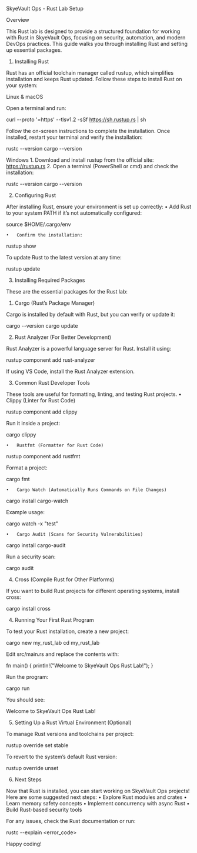 SkyeVault Ops - Rust Lab Setup

Overview

This Rust lab is designed to provide a structured foundation for working with Rust in SkyeVault Ops, focusing on security, automation, and modern DevOps practices. This guide walks you through installing Rust and setting up essential packages.

1. Installing Rust

Rust has an official toolchain manager called rustup, which simplifies installation and keeps Rust updated. Follow these steps to install Rust on your system:

Linux & macOS

Open a terminal and run:

curl --proto '=https' --tlsv1.2 -sSf https://sh.rustup.rs | sh

Follow the on-screen instructions to complete the installation. Once installed, restart your terminal and verify the installation:

rustc --version
cargo --version

Windows
	1.	Download and install rustup from the official site:
https://rustup.rs
	2.	Open a terminal (PowerShell or cmd) and check the installation:

rustc --version
cargo --version

2. Configuring Rust

After installing Rust, ensure your environment is set up correctly:
	•	Add Rust to your system PATH if it’s not automatically configured:

source $HOME/.cargo/env


	•	Confirm the installation:

rustup show



To update Rust to the latest version at any time:

rustup update

3. Installing Required Packages

These are the essential packages for the Rust lab:

1. Cargo (Rust’s Package Manager)

Cargo is installed by default with Rust, but you can verify or update it:

cargo --version
cargo update

2. Rust Analyzer (For Better Development)

Rust Analyzer is a powerful language server for Rust. Install it using:

rustup component add rust-analyzer

If using VS Code, install the Rust Analyzer extension.

3. Common Rust Developer Tools

These tools are useful for formatting, linting, and testing Rust projects.
	•	Clippy (Linter for Rust Code)

rustup component add clippy

Run it inside a project:

cargo clippy


	•	Rustfmt (Formatter for Rust Code)

rustup component add rustfmt

Format a project:

cargo fmt


	•	Cargo Watch (Automatically Runs Commands on File Changes)

cargo install cargo-watch

Example usage:

cargo watch -x "test"


	•	Cargo Audit (Scans for Security Vulnerabilities)

cargo install cargo-audit

Run a security scan:

cargo audit



4. Cross (Compile Rust for Other Platforms)

If you want to build Rust projects for different operating systems, install cross:

cargo install cross

4. Running Your First Rust Program

To test your Rust installation, create a new project:

cargo new my_rust_lab
cd my_rust_lab

Edit src/main.rs and replace the contents with:

fn main() {
    println!("Welcome to SkyeVault Ops Rust Lab!");
}

Run the program:

cargo run

You should see:

Welcome to SkyeVault Ops Rust Lab!

5. Setting Up a Rust Virtual Environment (Optional)

To manage Rust versions and toolchains per project:

rustup override set stable

To revert to the system’s default Rust version:

rustup override unset

6. Next Steps

Now that Rust is installed, you can start working on SkyeVault Ops projects! Here are some suggested next steps:
	•	Explore Rust modules and crates
	•	Learn memory safety concepts
	•	Implement concurrency with async Rust
	•	Build Rust-based security tools

For any issues, check the Rust documentation or run:

rustc --explain <error_code>

Happy coding!